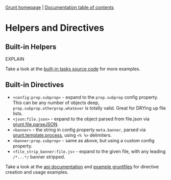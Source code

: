 [Grunt homepage](https://github.com/cowboy/grunt) | [Documentation table of contents](toc.md)

# Helpers and Directives

## Built-in Helpers
EXPLAIN

Take a look at the [built-in tasks source code](../tasks) for more examples.

## Built-in Directives

* `<config:prop.subprop>` - expand to the `prop.subprop` config property. This can be any number of objects deep, `prop.subprop.otherprop.whatever` is totally valid. Great for DRYing up file lists.
* `<json:file.json>` - expand to the object parsed from file.json via [grunt.file.parseJSON](api_file.md).
* `<banner>` - the string in config property `meta.banner`, parsed via [grunt.template.process](api_template.md), using `<% %>` delimiters.
* `<banner:prop.subprop>` - same as above, but using a custom config property.
* `<file_strip_banner:file.js>` - expand to the given file, with any leading `/*...*/` banner stripped.

Take a look at the [api documentation](api.md) and [example gruntfiles](example_gruntfiles.md) for directive creation and usage examples.
